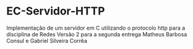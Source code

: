 # EC-Servidor-HTTP
Implementação de um servidor em C utilizando o protocolo http para a disciplina de Redes 
Versão 2 para a segunda entrega
Matheus Barbosa Consul e Gabriel Silveira Corrêa 
